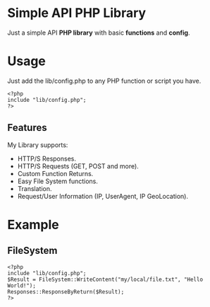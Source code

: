 # Simple API PHP Library

Just a simple API **PHP library** with basic **functions** and **config**.


# Usage

Just add the lib/config.php to any PHP function or script you have.

    <?php
    include "lib/config.php";
    ?>

## Features

My Library supports:

 - HTTP/S Responses.
 - HTTP/S Requests (GET, POST and more).
 - Custom Function Returns.
 - Easy File System functions.
 - Translation.
 - Request/User Information (IP, UserAgent, IP GeoLocation).

# Example

## FileSystem
    <?php
    include "lib/config.php";
    $Result = FileSystem::WriteContent("my/local/file.txt", "Hello World!");
    Responses::ResponseByReturn($Result);
    ?>

